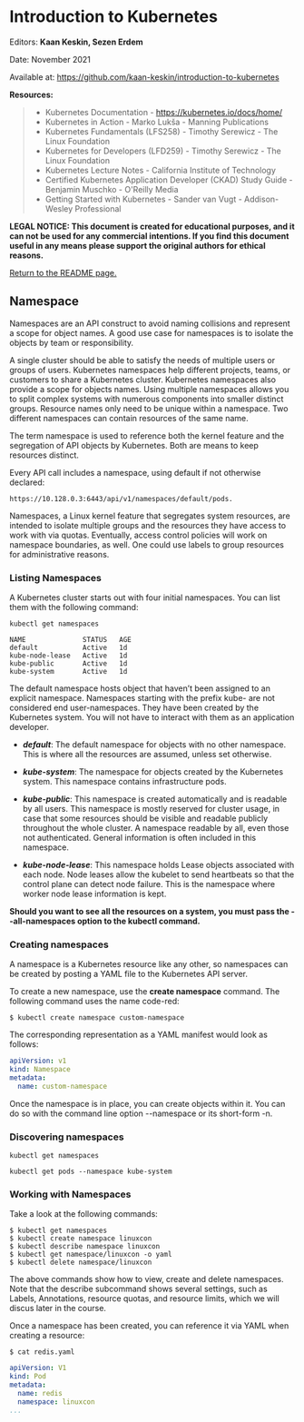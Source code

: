 # Introduction to Kubernetes

Editors: **Kaan Keskin, Sezen Erdem**

Date: November 2021

Available at: https://github.com/kaan-keskin/introduction-to-kubernetes

**Resources:**

> - Kubernetes Documentation - https://kubernetes.io/docs/home/
> - Kubernetes in Action - Marko Lukša - Manning Publications
> - Kubernetes Fundamentals (LFS258) - Timothy Serewicz - The Linux Foundation
> - Kubernetes for Developers (LFD259) - Timothy Serewicz - The Linux Foundation
> - Kubernetes Lecture Notes - California Institute of Technology
> - Certified Kubernetes Application Developer (CKAD) Study Guide - Benjamin Muschko - O'Reilly Media
> - Getting Started with Kubernetes - Sander van Vugt - Addison-Wesley Professional

**LEGAL NOTICE: This document is created for educational purposes, and it can not be used for any commercial intentions. If you find this document useful in any means please support the original authors for ethical reasons.** 

[Return to the README page.](README.md)

## Namespace

Namespaces are an API construct to avoid naming collisions and represent a scope for object names. A good use case for namespaces is to isolate the objects by team or responsibility. 

A single cluster should be able to satisfy the needs of multiple users or groups of users. Kubernetes namespaces help different projects, teams, or customers to share a Kubernetes cluster. Kubernetes namespaces also provide a scope for objects names. Using multiple namespaces allows you to split complex systems with numerous components into smaller distinct groups. Resource names only need to be unique within a namespace. Two different namespaces can contain resources of the same name. 

The term namespace is used to reference both the kernel feature and the segregation of API objects by Kubernetes. Both are means to keep resources distinct. 

Every API call includes a namespace, using default if not otherwise declared: 
    
    https://10.128.0.3:6443/api/v1/namespaces/default/pods. 

Namespaces, a Linux kernel feature that segregates system resources, are intended to isolate multiple groups and the resources they have access to work with via quotas. Eventually, access control policies will work on namespace boundaries, as well. One could use labels to group resources for administrative reasons. 

### Listing Namespaces

A Kubernetes cluster starts out with four initial namespaces. You can list them with the following command:

```shell
kubectl get namespaces

NAME              STATUS   AGE
default           Active   1d
kube-node-lease   Active   1d
kube-public       Active   1d
kube-system       Active   1d
```

The default namespace hosts object that haven’t been assigned to an explicit namespace. Namespaces starting with the prefix kube- are not considered end user-namespaces. They have been created by the Kubernetes system. You will not have to interact with them as an application developer.

* <i>**default**</i>:  The default namespace for objects with no other namespace. This is where all the resources are assumed, unless set otherwise.

* <i>**kube-system**</i>: The namespace for objects created by the Kubernetes system. This namespace contains infrastructure pods.

* <i>**kube-public**</i>: This namespace is created automatically and is readable by all users. This namespace is mostly reserved for cluster usage, in case that some resources should be visible and readable publicly throughout the whole cluster. A namespace readable by all, even those not authenticated. General information is often included in this namespace.

* <i>**kube-node-lease**</i>: This namespace holds Lease objects associated with each node. Node leases allow the kubelet to send heartbeats so that the control plane can detect node failure. This is the namespace where worker node lease information is kept.

**Should you want to see all the resources on a system, you must pass the --all-namespaces option to the kubectl command.**

### Creating namespaces

A namespace is a Kubernetes resource like any other, so namespaces can be created by posting a YAML file to the Kubernetes API server.

To create a new namespace, use the **create namespace** command. The following command uses the name code-red:

```shell
$ kubectl create namespace custom-namespace
```

The corresponding representation as a YAML manifest would look as follows:

```yaml
apiVersion: v1
kind: Namespace
metadata:
  name: custom-namespace
```

Once the namespace is in place, you can create objects within it. You can do so with the command line option --namespace or its short-form -n.

### Discovering namespaces

```shell
kubectl get namespaces

kubectl get pods --namespace kube-system
```

### Working with Namespaces

Take a look at the following commands:​

```shell
​$ kubectl get namespaces
$ kubectl create namespace linuxcon
$ kubectl describe namespace linuxcon
$ kubectl get namespace/linuxcon -o yaml
$ kubectl delete namespace/linuxcon​
```

The above commands show how to view, create and delete namespaces. Note that the describe subcommand shows several settings, such as Labels, Annotations, resource quotas, and resource limits, which we will discus later in the course.

Once a namespace has been created, you can reference it via YAML when creating a resource: 

```shell
$ cat redis.yaml
```

```yaml
apiVersion: V1
kind: Pod
metadata: 
  name: redis 
  namespace: linuxcon
...
```
